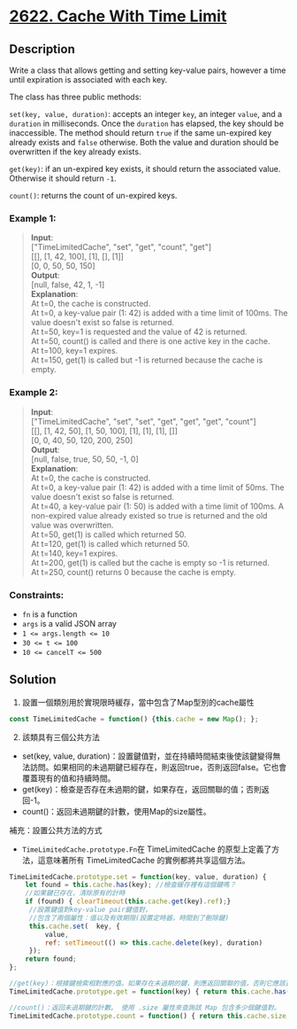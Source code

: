 # [2622. Cache With Time Limit][title]

## Description
Write a class that allows getting and setting key-value pairs, however a time until expiration is associated with each key.

The class has three public methods:

`set(key, value, duration)`: accepts an integer `key`, an integer `value`, and a `duration` in milliseconds. Once the `duration` has elapsed, the key should be inaccessible. The method should return `true` if the same un-expired key already exists and `false` otherwise. Both the value and duration should be overwritten if the key already exists.

`get(key)`: if an un-expired key exists, it should return the associated value. Otherwise it should return `-1`.

`count()`: returns the count of un-expired keys.
 

### Example 1:    
>  __Input__:           
   ["TimeLimitedCache", "set", "get", "count", "get"]       
   [[], [1, 42, 100], [1], [], [1]]       
   [0, 0, 50, 50, 150]                           
   __Output__:       
   [null, false, 42, 1, -1]                     
   __Explanation__:     
   At t=0, the cache is constructed.      
   At t=0, a key-value pair (1: 42) is added with a time limit of 100ms. The value doesn't exist so false is returned.     
   At t=50, key=1 is requested and the value of 42 is returned.      
   At t=50, count() is called and there is one active key in the cache.    
   At t=100, key=1 expires.      
   At t=150, get(1) is called but -1 is returned because the cache is empty.     

### Example 2:    
>  __Input__:           
   ["TimeLimitedCache", "set", "set", "get", "get", "get", "count"]     
   [[], [1, 42, 50], [1, 50, 100], [1], [1], [1], []]    
   [0, 0, 40, 50, 120, 200, 250]                       
   __Output__:       
   [null, false, true, 50, 50, -1, 0]                      
   __Explanation__:     
   At t=0, the cache is constructed.      
   At t=0, a key-value pair (1: 42) is added with a time limit of 50ms. The value doesn't exist so false is returned.      
   At t=40, a key-value pair (1: 50) is added with a time limit of 100ms. A non-expired value already existed so true is returned and the old value was overwritten.    
   At t=50, get(1) is called which returned 50.    
   At t=120, get(1) is called which returned 50.      
   At t=140, key=1 expires.      
   At t=200, get(1) is called but the cache is empty so -1 is returned.    
   At t=250, count() returns 0 because the cache is empty.        


### Constraints:
- `fn` is a function
- `args` is a valid JSON array
- `1 <= args.length <= 10`
- `30 <= t <= 100`
- `10 <= cancelT <= 500`

## Solution

1. 設置一個類別用於實現限時緩存，當中包含了Map型別的cache屬性
```javascript
const TimeLimitedCache = function() {this.cache = new Map(); };
```

2. 該類具有三個公共方法 
- set(key, value, duration)：設置鍵值對，並在持續時間結束後使該鍵變得無法訪問。如果相同的未過期鍵已經存在，則返回true，否則返回false。它也會覆蓋現有的值和持續時間。
- get(key)：檢查是否存在未過期的鍵，如果存在，返回關聯的值；否則返回-1。
- count()：返回未過期鍵的計數，使用Map的size屬性。

補充：設置公共方法的方式
- `TimeLimitedCache.prototype.Fn`在 TimeLimitedCache 的原型上定義了方法，這意味著所有 TimeLimitedCache 的實例都將共享這個方法。

```javascript
TimeLimitedCache.prototype.set = function(key, value, duration) {    
    let found = this.cache.has(key); //檢查緩存裡有這個鍵嗎？
    //如果鍵已存在，清除原有的計時
    if (found) { clearTimeout(this.cache.get(key).ref);} 
     //設置鍵值對key-value pair鍵值對，
     //包含了兩個屬性：值以及有效期限(設置定時器，時間到了刪除鍵)
     this.cache.set(  key, { 
         value,
         ref: setTimeout(() => this.cache.delete(key), duration)
     }); 
    return found;
};

//get(key)：根據鍵檢索相對應的值。如果存在未過期的鍵，則應返回關聯的值，否則它應該返回-1。
TimeLimitedCache.prototype.get = function(key) { return this.cache.has(key) ? this.cache.get(key).value : -1; };

//count()：返回未過期鍵的計數。 使用 .size 屬性來查詢該 Map 包含多少個鍵值對。
TimeLimitedCache.prototype.count = function() { return this.cache.size;};
```

[title]: https://leetcode.com/problems/cache-with-time-limit/